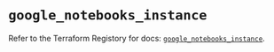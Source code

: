 # `google_notebooks_instance`

Refer to the Terraform Registory for docs: [`google_notebooks_instance`](https://registry.terraform.io/providers/hashicorp/google-beta/5.6.0/docs/resources/google_notebooks_instance).
